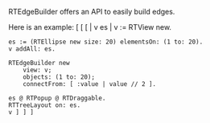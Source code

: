 RTEdgeBuilder offers an API to easily build edges.

Here is an example:
[ [ [ 
	| v es |
	v := RTView new.

	es := (RTEllipse new size: 20) elementsOn: (1 to: 20).
	v addAll: es.

	RTEdgeBuilder new
		view: v;
		objects: (1 to: 20);
		connectFrom: [ :value | value // 2 ].

	es @ RTPopup @ RTDraggable.
	RTTreeLayout on: es.
	v ] ] ]